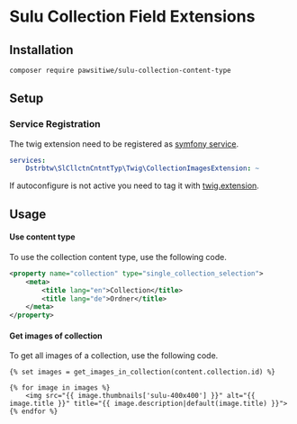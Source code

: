 # Sulu Collection Field Extensions

## Installation

```bash
composer require pawsitiwe/sulu-collection-content-type
```

## Setup

### Service Registration

The twig extension need to be registered as [symfony service](http://symfony.com/doc/current/service_container.html).

```yml
services:
    Dstrbtw\SlCllctnCntntTyp\Twig\CollectionImagesExtension: ~
```

If autoconfigure is not active you need to tag it with [twig.extension](https://symfony.com/doc/current/service_container.html#the-autoconfigure-option).

## Usage

#### Use content type

To use the collection content type, use the following code.

```xml
<property name="collection" type="single_collection_selection">
    <meta>
        <title lang="en">Collection</title>
        <title lang="de">Ordner</title>
    </meta>
</property>
```

#### Get images of collection

To get all images of a collection, use the following code.

```twig
{% set images = get_images_in_collection(content.collection.id) %}

{% for image in images %}
    <img src="{{ image.thumbnails['sulu-400x400'] }}" alt="{{ image.title }}" title="{{ image.description|default(image.title) }}">
{% endfor %}
```
